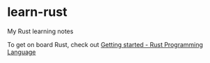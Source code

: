 # learn-rust

My Rust learning notes

To get on board Rust, check out [Getting started - Rust Programming Language](https://www.rust-lang.org/learn/get-started)